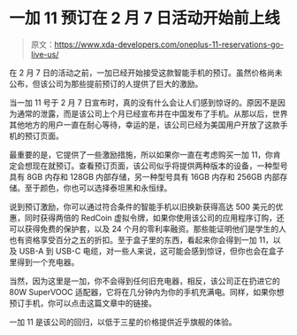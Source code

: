 # 一加 11 预订在 2 月 7 日活动开始前上线

> 原文：<https://www.xda-developers.com/oneplus-11-reservations-go-live-us/>

在 2 月 7 日的活动之前，一加已经开始接受这款智能手机的预订。虽然价格尚未公布，但该公司为那些提前预订的人提供了巨大的激励。

当一加 11 号于 2 月 7 日宣布时，真的没有什么会让人们感到惊讶的。原因不是因为通常的泄露，而是该公司上个月已经宣布并在中国发布了手机。从那以后，世界其他地方的用户一直在耐心等待，幸运的是，该公司已经为美国用户开放了这款手机的预订页面。

最重要的是，它提供了一些激励措施，所以如果你一直在考虑购买一加 11，你肯定会想现在就预订。查看预订页面，该公司似乎将提供两种版本的设备，一种型号具有 8GB 内存和 128GB 内部存储，另一种型号具有 16GB 内存和 256GB 内部存储。至于颜色，你也可以选择泰坦黑和永恒绿。

说到预订激励，你可以通过符合条件的智能手机以旧换新获得高达 500 美元的优惠，同时获得两倍的 RedCoin 虚拟令牌，如果你使用该公司的应用程序订购，还可以获得免费的保护套，以及 24 个月的零利率融资。那些能证明他们是学生的人也有资格享受百分之五的折扣。至于盒子里的东西，看起来你会得到一加 11，以及 USB-A 到 USB-C 电缆，对一些人来说，这可能会感到惊讶，但你也会在盒子里得到一个充电器。

当然，因为这里是一加，你不会得到任何旧充电器，相反，该公司正在扔进它的 80W SuperVOOC 适配器，它将在几分钟内为你的手机充满电。同样，如果你想预订手机，你可以点击这篇文章中的链接。

一加 11 是该公司的回归，以低于三星的价格提供近乎旗舰的体验。